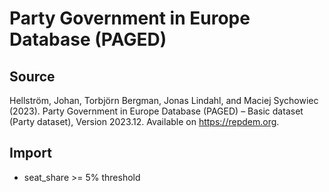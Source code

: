 # Party Government in Europe Database (PAGED)

## Source

Hellström, Johan, Torbjörn Bergman, Jonas Lindahl, and Maciej Sychowiec (2023). Party Government in Europe Database (PAGED) – Basic dataset (Party dataset), Version 2023.12. Available on https://repdem.org.

## Import

+ seat_share >= 5% threshold
